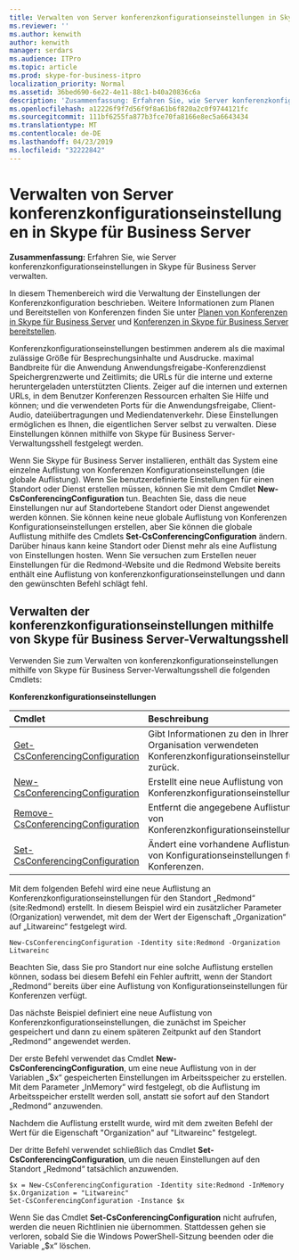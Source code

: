 ```yaml
---
title: Verwalten von Server konferenzkonfigurationseinstellungen in Skype für Business Server
ms.reviewer: ''
ms.author: kenwith
author: kenwith
manager: serdars
ms.audience: ITPro
ms.topic: article
ms.prod: skype-for-business-itpro
localization_priority: Normal
ms.assetid: 36bed690-6e22-4e11-88c1-b40a20836c6a
description: 'Zusammenfassung: Erfahren Sie, wie Server konferenzkonfigurationseinstellungen in Skype für Business Server verwalten.'
ms.openlocfilehash: a12226f9f7d56f9f8a61b6f820a2c0f9744121fc
ms.sourcegitcommit: 111bf6255fa877b3fce70fa8166e8ec5a6643434
ms.translationtype: MT
ms.contentlocale: de-DE
ms.lasthandoff: 04/23/2019
ms.locfileid: "32222842"
---
```

# <a name="manage-conferencing-server-configuration-settings-in-skype-for-business-server"></a>Verwalten von Server konferenzkonfigurationseinstellungen in Skype für Business Server
 
**Zusammenfassung:** Erfahren Sie, wie Server konferenzkonfigurationseinstellungen in Skype für Business Server verwalten.
  
In diesem Themenbereich wird die Verwaltung der Einstellungen der Konferenzkonfiguration beschrieben. Weitere Informationen zum Planen und Bereitstellen von Konferenzen finden Sie unter [Planen von Konferenzen in Skype für Business Server](../../plan-your-deployment/conferencing/conferencing.md) und [Konferenzen in Skype für Business Server bereitstellen](../../deploy/deploy-conferencing/deploy-conferencing.md).
  
Konferenzkonfigurationseinstellungen bestimmen anderem als die maximal zulässige Größe für Besprechungsinhalte und Ausdrucke. maximal Bandbreite für die Anwendung Anwendungsfreigabe-Konferenzdienst Speichergrenzwerte und Zeitlimits; die URLs für die interne und externe heruntergeladen unterstützten Clients. Zeiger auf die internen und externen URLs, in dem Benutzer Konferenzen Ressourcen erhalten Sie Hilfe und können; und die verwendeten Ports für die Anwendungsfreigabe, Client-Audio, dateiübertragungen und Mediendatenverkehr. Diese Einstellungen ermöglichen es Ihnen, die eigentlichen Server selbst zu verwalten. Diese Einstellungen können mithilfe von Skype für Business Server-Verwaltungsshell festgelegt werden.
  
Wenn Sie Skype für Business Server installieren, enthält das System eine einzelne Auflistung von Konferenzen Konfigurationseinstellungen (die globale Auflistung). Wenn Sie benutzerdefinierte Einstellungen für einen Standort oder Dienst erstellen müssen, können Sie mit dem Cmdlet **New-CsConferencingConfiguration** tun. Beachten Sie, dass die neue Einstellungen nur auf Standortebene Standort oder Dienst angewendet werden können. Sie können keine neue globale Auflistung von Konferenzen Konfigurationseinstellungen erstellen, aber Sie können die globale Auflistung mithilfe des Cmdlets **Set-CsConferencingConfiguration** ändern. Darüber hinaus kann keine Standort oder Dienst mehr als eine Auflistung von Einstellungen hosten. Wenn Sie versuchen zum Erstellen neuer Einstellungen für die Redmond-Website und die Redmond Website bereits enthält eine Auflistung von konferenzkonfigurationseinstellungen und dann den gewünschten Befehl schlägt fehl.
  
## <a name="manage-conferencing-configuration-settings-by-using-skype-for-business-server-management-shell"></a>Verwalten der konferenzkonfigurationseinstellungen mithilfe von Skype für Business Server-Verwaltungsshell

Verwenden Sie zum Verwalten von konferenzkonfigurationseinstellungen mithilfe von Skype für Business Server-Verwaltungsshell die folgenden Cmdlets:
  
**Konferenzkonfigurationseinstellungen**

|**Cmdlet**|**Beschreibung**|
|:-----|:-----|
|[Get-CsConferencingConfiguration](https://docs.microsoft.com/powershell/module/skype/get-csconferencingconfiguration?view=skype-ps) <br/> |Gibt Informationen zu den in Ihrer Organisation verwendeten Konferenzkonfigurationseinstellungen zurück.  <br/> |
|[New-CsConferencingConfiguration](https://docs.microsoft.com/powershell/module/skype/new-csconferencingconfiguration?view=skype-ps) <br/> |Erstellt eine neue Auflistung von Konferenzkonfigurationseinstellungen.  <br/> |
|[Remove-CsConferencingConfiguration](https://docs.microsoft.com/powershell/module/skype/remove-csconferencingconfiguration?view=skype-ps) <br/> |Entfernt die angegebene Auflistung von Konferenzkonfigurationseinstellungen.  <br/> |
|[Set-CsConferencingConfiguration](https://docs.microsoft.com/powershell/module/skype/set-csconferencingconfiguration?view=skype-ps) <br/> |Ändert eine vorhandene Auflistung von Konfigurationseinstellungen für Konferenzen.  <br/> |
   
Mit dem folgenden Befehl wird eine neue Auflistung an Konferenzkonfigurationseinstellungen für den Standort „Redmond“ (site:Redmond) erstellt. In diesem Beispiel wird ein zusätzlicher Parameter (Organization) verwendet, mit dem der Wert der Eigenschaft „Organization“ auf „Litwareinc“ festgelegt wird. 
  
```
New-CsConferencingConfiguration -Identity site:Redmond -Organization Litwareinc
```

Beachten Sie, dass Sie pro Standort nur eine solche Auflistung erstellen können, sodass bei diesem Befehl ein Fehler auftritt, wenn der Standort „Redmond“ bereits über eine Auflistung von Konfigurationseinstellungen für Konferenzen verfügt. 
  
Das nächste Beispiel definiert eine neue Auflistung von Konferenzkonfigurationseinstellungen, die zunächst im Speicher gespeichert und dann zu einem späteren Zeitpunkt auf den Standort „Redmond“ angewendet werden. 
  
Der erste Befehl verwendet das Cmdlet **New-CsConferencingConfiguration**, um eine neue Auflistung von in der Variablen „$x“ gespeicherten Einstellungen im Arbeitsspeicher zu erstellen. Mit dem Parameter „InMemory“ wird festgelegt, ob die Auflistung im Arbeitsspeicher erstellt werden soll, anstatt sie sofort auf den Standort „Redmond“ anzuwenden.
  
Nachdem die Auflistung erstellt wurde, wird mit dem zweiten Befehl der Wert für die Eigenschaft "Organization" auf "Litwareinc" festgelegt. 
  
Der dritte Befehl verwendet schließlich das Cmdlet **Set-CsConferencingConfiguration**, um die neuen Einstellungen auf den Standort „Redmond“ tatsächlich anzuwenden.
  
```
$x = New-CsConferencingConfiguration -Identity site:Redmond -InMemory
$x.Organization = "Litwareinc"
Set-CsConferencingConfiguration -Instance $x
```

Wenn Sie das Cmdlet **Set-CsConferencingConfiguration** nicht aufrufen, werden die neuen Richtlinien nie übernommen. Stattdessen gehen sie verloren, sobald Sie die Windows PowerShell-Sitzung beenden oder die Variable „$x“ löschen.
  

